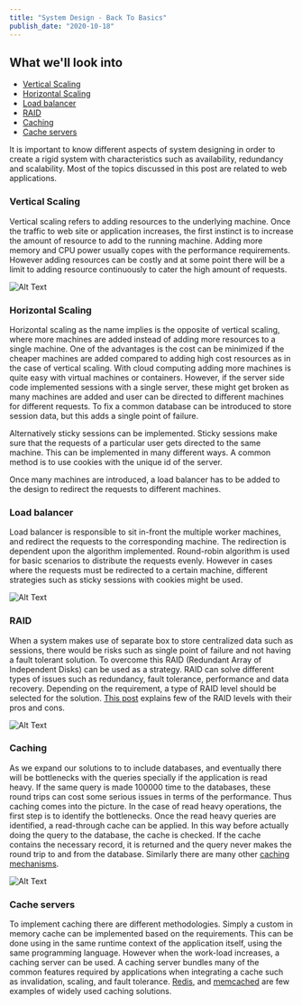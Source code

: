 ```yaml
---
title: "System Design - Back To Basics"
publish_date: "2020-10-18"
---
```


## What we'll look into

- [Vertical Scaling](#chapter-1)
- [Horizontal Scaling](#chapter-2)
- [Load balancer](#chapter-3)
- [RAID](#chapter-4)
- [Caching](#chapter-5)
- [Cache servers](#chapter-6)

It is important to know different aspects of system designing in order to create a rigid system with characteristics such as availability, redundancy and scalability. Most of the topics discussed in this post are related to web applications.

### Vertical Scaling

Vertical scaling refers to adding resources to the underlying machine. Once the traffic to web site or application increases, the first instinct is to increase the amount of resource to add to the running machine. Adding more memory and CPU power usually copes with the performance requirements. However adding resources can be costly and at some point there will be a limit to adding resource continuously to cater the high amount of requests.

![Alt Text](https://dev-to-uploads.s3.amazonaws.com/i/bcq390tbfbcxo957zmuz.png)

### Horizontal Scaling

Horizontal scaling as the name implies is the opposite of vertical scaling, where more machines are added instead of adding more resources to a single machine. One of the advantages is the cost can be minimized if the cheaper machines are added compared to adding high cost resources as in the case of vertical scaling. With cloud computing adding more machines is quite easy with virtual machines or containers. However, if the server side code implemented sessions with a single server, these might get broken as many machines are added and user can be directed to different machines for different requests. To fix a common database can be introduced to store session data, but this adds a single point of failure.

Alternatively sticky sessions can be implemented. Sticky sessions make sure that the requests of a particular user gets directed to the same machine. This can be implemented in many different ways. A common method is to use cookies with the unique id of the server.

Once many machines are introduced, a load balancer has to be added to the design to redirect the requests to different machines.

### Load balancer

Load balancer is responsible to sit in-front the multiple worker machines, and redirect the requests to the corresponding machine. The redirection is dependent upon the algorithm implemented. Round-robin algorithm is used for basic scenarios to distribute the requests evenly. However in cases where the requests must be redirected to a certain machine, different strategies such as sticky sessions with cookies might be used.

![Alt Text](https://dev-to-uploads.s3.amazonaws.com/i/sjz3kq1sbqyzxsxrumdq.png)

### RAID

When a system makes use of separate box to store centralized data such as sessions, there would be risks such as single point of failure and not having a fault tolerant solution. To overcome this RAID (Redundant Array of Independent Disks) can be used as a strategy. RAID can solve different types of issues such as redundancy, fault tolerance, performance and data recovery. Depending on the requirement, a type of RAID level should be selected for the solution. [This post](https://blog.datapacket.com/advantages-disadvantages-various-raid-levels/) explains few of the RAID levels with their pros and cons.

![Alt Text](https://dev-to-uploads.s3.amazonaws.com/i/hkaben4ujvuatc8wrx1o.png)

### Caching

As we expand our solutions to to include databases, and eventually there will be bottlenecks with the queries specially if the application is read heavy. If the same query is made 100000 time to the databases, these round trips can cost some serious issues in terms of the performance. Thus caching comes into the picture. In the case of read heavy operations, the first step is to identify the bottlenecks. Once the read heavy queries are identified, a read-through cache can be applied. In this way before actually doing the query to the database, the cache is checked. If the cache contains the necessary record, it is returned and the query never makes the round trip to and from the database. Similarly there are many other [caching mechanisms](https://dzone.com/articles/using-read-through-amp-write-through-in-distribute).

![Alt Text](https://dev-to-uploads.s3.amazonaws.com/i/ib7h2x4shacujcszz8hc.png)

### Cache servers

To implement caching there are different methodologies. Simply a custom in memory cache can be implemented based on the requirements. This can be done using in the same runtime context of the application itself, using the same programming language. However when the work-load increases, a caching server can be used. A caching server bundles many of the common features required by applications when integrating a cache such as invalidation, scaling, and fault tolerance. [Redis](https://redis.io/), and [memcached](https://memcached.org/) are few examples of widely used caching solutions.

